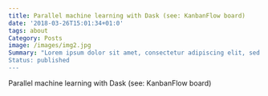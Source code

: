 ```yaml
---
title: Parallel machine learning with Dask (see: KanbanFlow board)
date: '2018-03-26T15:01:34+01:0'
tags: about
Category: Posts
image: /images/img2.jpg
Summary: "Lorem ipsum dolor sit amet, consectetur adipiscing elit, sed do eiusmod tempor incididunt ut labore et dolore magna aliqua. Ut enim ad minim veniam, quis nostrud exercitation ullamco laboris nisi ut aliquip ex ea commodo consequat. Duis aute irure dolor in reprehenderit in voluptate velit esse cillum dolore eu fugiat nulla pariatur. Excepteur sint occaecat cupidatat non proident, sunt in culpa qui officia deserunt mol
Status: published
---
```

Parallel machine learning with Dask (see: KanbanFlow board)